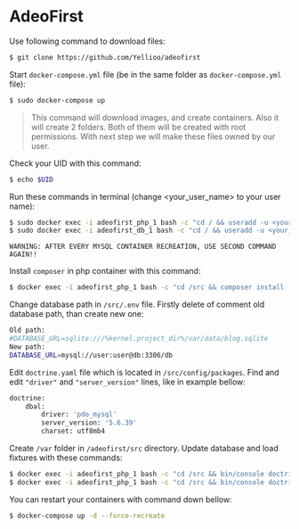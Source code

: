 # AdeoFirst

Use following command to download files:

```sh 
$ git clone https://github.com/Yellioo/adeofirst
```
Start `docker-compose.yml` file (be in the same folder as `docker-compose.yml` file):
```sh
$ sudo docker-compose up
```
> This command will download images, and create containers.
> Also it will create 2 folders. Both of them will be created 
> with root permissions. With next step we will make these files 
> owned by our user. 

Check your UID with this command:
```sh
$ echo $UID
```
Run these commands in terminal (change <your_user_name> to your user name):
```sh
$ sudo docker exec -i adeofirst_php_1 bash -c "cd / && useradd -u <your_user_UID> <your_user_name> && chown -R <your_user_name>:<your_user_name> src/"
$ sudo docker exec -i adeofirst_db_1 bash -c "cd / && useradd -u <your_user_UID> <your_user_name> && chown -R <your_user_name>:<your_user_name> var/lib/mysql"
``` 
`WARNING: AFTER EVERY MYSQL CONTAINER RECREATION, USE SECOND COMMAND AGAIN!!`

Install `composer` in php container with this command:
```sh 
$ docker exec -i adeofirst_php_1 bash -c "cd /src && composer install
```
Change database path in `/src/.env` file. 
Firstly delete of comment old database path, than create new one:
```sh
Old path:
#DATABASE_URL=sqlite:///%kernel.project_dir%/var/data/blog.sqlite
New path:
DATABASE_URL=mysql://user:user@db:3306/db
```
Edit `doctrine.yaml` file which is located in `/src/config/packages`.
Find and edit `"driver"` and `"server_version"` lines, like in example bellow:
```sh
doctrine:
    dbal:
        driver: 'pdo_mysql'
        server_version: '5.6.39'
        charset: utf8mb4
```
Create `/var` folder in `/adeofirst/src` directory.
Update database and load fixtures with these commands:
```sh
$ docker exec -i adeofirst_php_1 bash -c "cd /src && bin/console doctrine:schema:update --force"
$ docker exec -i adeofirst_php_1 bash -c "cd /src && bin/console doctrine:fixtures:load"
```
You can restart your containers with command down bellow:
```sh
$ docker-compose up -d --force-recreate
```
